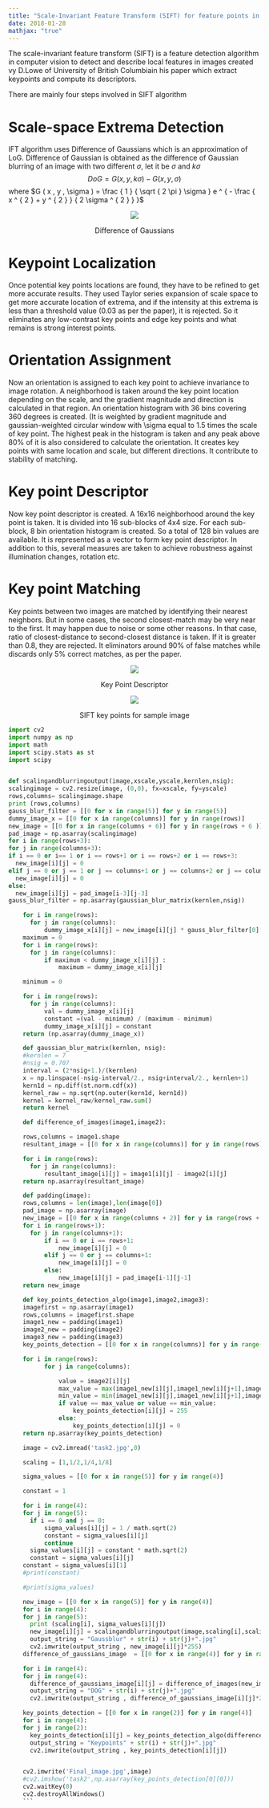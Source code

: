 ```yaml
---
title: "Scale-Invariant Feature Transform (SIFT) for feature points in Images "
date: 2018-01-28
mathjax: "true"
---
```


The scale-invariant feature transform (SIFT) is a feature detection algorithm in computer vision to detect and describe local features in images created vy  D.Lowe of University of British Columbiain his paper which extract keypoints and compute its descriptors.

There are mainly four steps involved in SIFT algorithm

# Scale-space Extrema Detection

IFT algorithm uses Difference of Gaussians which is an approximation of LoG. Difference of Gaussian is obtained as the difference of Gaussian blurring of an image with two different $\sigma$, let it be $\sigma$ and $k\sigma$
$$D o G = G ( x , y , k \sigma ) - G ( x , y , \sigma )$$
where $G ( x , y , \sigma ) = \frac { 1 } { \sqrt { 2 \pi } \sigma } e ^ { - \frac { x ^ { 2 } + y ^ { 2 } } { 2 \sigma ^ { 2 } } }$

<p align="center">
<img src="https://opencv-python-tutroals.readthedocs.io/en/latest/_images/sift_dog.jpg">

</p>

<center>
Difference of Gaussians
</center>

# Keypoint Localization

Once potential key points locations are found, they have to be refined to get more accurate results. They used Taylor series expansion of scale space to get more accurate location of extrema, and if the intensity at this extrema is less than a threshold value (0.03 as per the paper), it is rejected. So it eliminates any low-contrast key points and edge key points and what remains is strong interest points.


# Orientation Assignment
Now an orientation is assigned to each key point to achieve invariance to image rotation. A neighborhood is taken around the key point location depending on the scale, and the gradient magnitude and direction is calculated in that region. An orientation histogram with 36 bins covering 360 degrees is created. (It is weighted by gradient magnitude and gaussian-weighted circular window with \sigma equal to 1.5 times the scale of key point. The highest peak in the histogram is taken and any peak above 80% of it is also considered to calculate the orientation. It creates key points with same location and scale, but different directions. It contribute to stability of matching.

# Key point Descriptor
Now key point descriptor is created. A 16x16 neighborhood around the key point is taken. It is divided into 16 sub-blocks of 4x4 size. For each sub-block, 8 bin orientation histogram is created. So a total of 128 bin values are available. It is represented as a vector to form key point descriptor. In addition to this, several measures are taken to achieve robustness against illumination changes, rotation etc.

# Key point Matching

Key points between two images are matched by identifying their nearest neighbors. But in some cases, the second closest-match may be very near to the first. It may happen due to noise or some other reasons. In that case, ratio of closest-distance to second-closest distance is taken. If it is greater than 0.8, they are rejected. It eliminators around 90% of false matches while discards only 5% correct matches, as per the paper.

<p align="center">
<img src="https://imgur.com/2ZDTTgM.jpg">

</p>

<center>
Key Point Descriptor
</center>


<p align="center">
<img src="https://imgur.com/pDvy0qr.jpg">

</p>

<center>
SIFT key points for sample image
</center>  



```python
import cv2
import numpy as np
import math
import scipy.stats as st
import scipy


def scalingandblurringoutput(image,xscale,yscale,kernlen,nsig):
scalingimage = cv2.resize(image, (0,0), fx=xscale, fy=yscale)
rows,columns= scalingimage.shape
print (rows,columns)
gauss_blur_filter = [[0 for x in range(5)] for y in range(5)]
dummy_image_x = [[0 for x in range(columns)] for y in range(rows)]
new_image = [[0 for x in range(columns + 6)] for y in range(rows + 6 )]
pad_image = np.asarray(scalingimage)
for i in range(rows+3):
for j in range(columns+3):
if i == 0 or i== 1 or i == rows+1 or i == rows+2 or i == rows+3:
  new_image[i][j] = 0
elif j == 0 or j == 1 or j == columns+1 or j == columns+2 or j == columns+3:
  new_image[i][j] = 0
else:
  new_image[i][j] = pad_image[i-3][j-3]    
gauss_blur_filter = np.asarray(gaussian_blur_matrix(kernlen,nsig))

    for i in range(rows):
      for j in range(columns):
          dummy_image_x[i][j] = new_image[i][j] * gauss_blur_filter[0][0] + new_image[i][j+1] * gauss_blur_filter[0][1] + new_image[i][j+2] * gauss_blur_filter[0][2] + new_image[i][j+3] * gauss_blur_filter[0][3] +new_image[i][j+4] * gauss_blur_filter[0][4] + new_image[i][j+5] * gauss_blur_filter[0][5] + new_image[i][j+6] * gauss_blur_filter[0][6] + new_image[i+1][j] * gauss_blur_filter[1][0] + new_image[i+1][j+1] * gauss_blur_filter[1][1] + new_image[i+1][j+2] * gauss_blur_filter[1][2] + new_image[i+1][j+3] * gauss_blur_filter[1][3] + new_image[i+1][j+4] * gauss_blur_filter[1][4] + new_image[i+1][j+5] * gauss_blur_filter[1][5] + new_image[i+1][j+6] * gauss_blur_filter[1][6]+ new_image[i+2][j] * gauss_blur_filter[2][0] + new_image[i+2][j+1] * gauss_blur_filter[2][1] + new_image[i+2][j+2] * gauss_blur_filter[2][2] + new_image[i+2][j+3] * gauss_blur_filter[2][3] + new_image[i+2][j+4] * gauss_blur_filter[2][4] +new_image[i+2][j+5] * gauss_blur_filter[2][5] + new_image[i+2][j+6] * gauss_blur_filter[2][6] +new_image[i+3][j] * gauss_blur_filter[3][0] + new_image[i+3][j+1] * gauss_blur_filter[3][1] +new_image[i+3][j+2] * gauss_blur_filter[3][2] + new_image[i+3][j+3] * gauss_blur_filter[3][3] + new_image[i+3][j+4] * gauss_blur_filter[3][4] + new_image[i+3][j+5] * gauss_blur_filter[3][5] + new_image[i+3][j+6] * gauss_blur_filter[3][6]+ new_image[i+4][j] * gauss_blur_filter[4][0] + new_image[i+4][j+1] * gauss_blur_filter[4][1] + new_image[i+4][j+2] * gauss_blur_filter[4][2] + new_image[i+4][j+3] * gauss_blur_filter[4][3] + new_image[i+4][j+4] * gauss_blur_filter[4][4] + new_image[i+4][j+5] * gauss_blur_filter[4][5] + new_image[i+4][j+6] * gauss_blur_filter[4][6] + new_image[i+5][j] * gauss_blur_filter[5][0] + new_image[i+5][j+1] * gauss_blur_filter[5][1] + new_image[i+5][j+2] * gauss_blur_filter[5][2] + new_image[i+5][j+3] * gauss_blur_filter[5][3] + new_image[i+5][j+4] * gauss_blur_filter[5][4] + new_image[i+5][j+5] * gauss_blur_filter[5][5] + new_image[i+5][j+6] * gauss_blur_filter[5][6] + new_image[i+6][j] * gauss_blur_filter[6][0] + new_image[i+6][j+1] * gauss_blur_filter[6][1] + new_image[i+6][j+2] * gauss_blur_filter[6][2] + new_image[i+6][j+3] * gauss_blur_filter[6][3] + new_image[i+6][j+4] * gauss_blur_filter[6][4] + new_image[i+6][j+5] * gauss_blur_filter[6][5] + new_image[i+6][j+6] * gauss_blur_filter[6][6]
    maximum = 0
    for i in range(rows):
      for j in range(columns):
          if maximum < dummy_image_x[i][j] :
              maximum = dummy_image_x[i][j]

    minimum = 0

    for i in range(rows):
      for j in range(columns):
          val = dummy_image_x[i][j]
          constant =(val - minimum) / (maximum - minimum)
          dummy_image_x[i][j] = constant
    return (np.asarray(dummy_image_x))

    def gaussian_blur_matrix(kernlen, nsig):    
    #kernlen = 7
    #nsig = 0.707
    interval = (2*nsig+1.)/(kernlen)
    x = np.linspace(-nsig-interval/2., nsig+interval/2., kernlen+1)
    kern1d = np.diff(st.norm.cdf(x))
    kernel_raw = np.sqrt(np.outer(kern1d, kern1d))
    kernel = kernel_raw/kernel_raw.sum()
    return kernel

    def difference_of_images(image1,image2):

    rows,columns = image1.shape
    resultant_image = [[0 for x in range(columns)] for y in range(rows)]

    for i in range(rows):
      for j in range(columns):
          resultant_image[i][j] = image1[i][j] - image2[i][j]
    return np.asarray(resultant_image)        

    def padding(image):
    rows,columns = len(image),len(image[0])
    pad_image = np.asarray(image)
    new_image = [[0 for x in range(columns + 2)] for y in range(rows + 2 )]
    for i in range(rows+1):
      for j in range(columns+1):
          if i == 0 or i == rows+1:
              new_image[i][j] = 0
          elif j == 0 or j == columns+1:
              new_image[i][j] = 0
          else:
              new_image[i][j] = pad_image[i-1][j-1]
    return new_image

    def key_points_detection_algo(image1,image2,image3):
    imagefirst = np.asarray(image1)
    rows,columns = imagefirst.shape
    image1_new = padding(image1)
    image2_new = padding(image2)
    image3_new = padding(image3)
    key_points_detection = [[0 for x in range(columns)] for y in range(rows)]

    for i in range(rows):
          for j in range(columns):

              value = image2[i][j]
              max_value = max(image1_new[i][j],image1_new[i][j+1],image1_new[i][j+2],image1_new[i+1][j],image1_new[i+1][j+1],image1_new[i+1][j+2],image1_new[i+2][j],image1_new[i+2][j+1],image1_new[i+2][j+2],image2_new[i][j],image2_new[i][j+1],image2_new[i][j+2],image2_new[i+1][j],image2_new[i+1][j+1],image2_new[i+1][j+2],image2_new[i+2][j],image2_new[i+2][j+1],image2_new[i+2][j+2], image3_new[i][j],image3_new[i][j+1],image3_new[i][j+2],image3_new[i+1][j],image3_new[i+1][j+1],image3_new[i+1][j+2],image3_new[i+2][j],image3_new[i+2][j+1],image3_new[i+2][j+2]  )    
              min_value = min(image1_new[i][j],image1_new[i][j+1],image1_new[i][j+2],image1_new[i+1][j],image1_new[i+1][j+1],image1_new[i+1][j+2],image1_new[i+2][j],image1_new[i+2][j+1],image1_new[i+2][j+2],image2_new[i][j],image2_new[i][j+1],image2_new[i][j+2],image2_new[i+1][j],image2_new[i+1][j+1],image2_new[i+1][j+2],image2_new[i+2][j],image2_new[i+2][j+1],image2_new[i+2][j+2], image3_new[i][j],image3_new[i][j+1],image3_new[i][j+2],image3_new[i+1][j],image3_new[i+1][j+1],image3_new[i+1][j+2],image3_new[i+2][j],image3_new[i+2][j+1],image3_new[i+2][j+2])
              if value == max_value or value == min_value:
                  key_points_detection[i][j] = 255
              else:
                  key_points_detection[i][j] = 0
    return np.asarray(key_points_detection)

    image = cv2.imread('task2.jpg',0)

    scaling = [1,1/2,1/4,1/8]

    sigma_values = [[0 for x in range(5)] for y in range(4)]

    constant = 1  

    for i in range(4):
    for j in range(5):
      if i == 0 and j == 0:
          sigma_values[i][j] = 1 / math.sqrt(2)
          constant = sigma_values[i][j]
          continue
      sigma_values[i][j] = constant * math.sqrt(2)
      constant = sigma_values[i][j]
    constant = sigma_values[i][1]
    #print(constant)

    #print(sigma_values)

    new_image = [[0 for x in range(5)] for y in range(4)]
    for i in range(4):
    for j in range(5):
      print (scaling[i], sigma_values[i][j])
      new_image[i][j] = scalingandblurringoutput(image,scaling[i],scaling[i],7,sigma_values[i][j])
      output_string = "Gaussblur" + str(i) + str(j)+".jpg"
      cv2.imwrite(output_string , new_image[i][j]*255)
    difference_of_gaussians_image  = [[0 for x in range(4)] for y in range(4)]

    for i in range(4):
    for j in range(4):
      difference_of_gaussians_image[i][j] = difference_of_images(new_image[i][j],new_image[i][j+1])
      output_string = "DOG" + str(i) + str(j)+".jpg"
      cv2.imwrite(output_string , difference_of_gaussians_image[i][j]*255)    

    key_points_detection = [[0 for x in range(2)] for y in range(4)]
    for i in range(4):
    for j in range(2):
      key_points_detection[i][j] = key_points_detection_algo(difference_of_gaussians_image[i][j],difference_of_gaussians_image[i][j+1],difference_of_gaussians_image[i][j+2])
      output_string = "Keypoints" + str(i) + str(j)+".jpg"
      cv2.imwrite(output_string , key_points_detection[i][j])


    cv2.imwrite('Final_image.jpg',image)            
    #cv2.imshow('task2',np.asarray(key_points_detection[0][0]))
    cv2.waitKey(0)
    cv2.destroyAllWindows()
    ```
